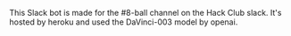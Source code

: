 This Slack bot is made for the #8-ball channel on the Hack Club slack. It's hosted by heroku and used the DaVinci-003 model by openai. 
